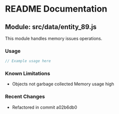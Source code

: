 # README Documentation

## Module: src/data/entity_89.js

This module handles memory issues operations.

### Usage

```javascript
// Example usage here
```

### Known Limitations

- Objects not garbage collected Memory usage high

### Recent Changes

- Refactored in commit a02b6db0
